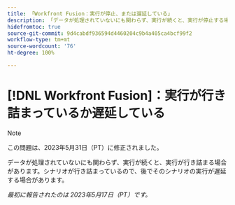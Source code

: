 ```yaml
---
title: 「Workfront Fusion：実行が停止、または遅延している」
description: 「データが処理されていないにも関わらず、実行が続くと、実行が停止する場合があります。シナリオが行き詰まっているので、後でそのシナリオの実行が遅延する場合があります。」
hidefromtoc: true
source-git-commit: 9d4cabdf936594d4460204c9b4a405ca4bcf99f2
workflow-type: tm+mt
source-wordcount: '76'
ht-degree: 100%

---
```



# [!DNL Workfront Fusion]：実行が行き詰まっているか遅延している

>[!NOTE]
>
>この問題は、2023年5月31日（PT）に修正されました。

データが処理されていないにも関わらず、実行が続くと、実行が行き詰まる場合があります。シナリオが行き詰まっているので、後でそのシナリオの実行が遅延する場合があります。

_最初に報告されたのは 2023年5月17日（PT）です。_

